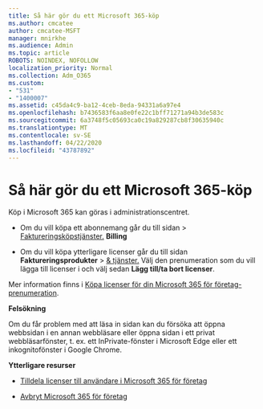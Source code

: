 ```yaml
---
title: Så här gör du ett Microsoft 365-köp
ms.author: cmcatee
author: cmcatee-MSFT
manager: mnirkhe
ms.audience: Admin
ms.topic: article
ROBOTS: NOINDEX, NOFOLLOW
localization_priority: Normal
ms.collection: Adm_O365
ms.custom:
- "531"
- "1400007"
ms.assetid: c45da4c9-ba12-4ceb-8eda-94331a6a97e4
ms.openlocfilehash: b7436583f6aa8e0fe22c1bff71271a94b3de583c
ms.sourcegitcommit: 6a3748f5c05693ca0c19a829287cb8f30635940c
ms.translationtype: MT
ms.contentlocale: sv-SE
ms.lasthandoff: 04/22/2020
ms.locfileid: "43787892"
---
```

# <a name="how-to-make-a-microsoft-365-purchase"></a>Så här gör du ett Microsoft 365-köp

Köp i Microsoft 365 kan göras i administrationscentret.
  
- Om du vill köpa ett abonnemang går du till sidan \> [Faktureringsköpstjänster.](https://go.microsoft.com/fwlink/p/?linkid=868433) **Billing**

- Om du vill köpa ytterligare licenser går du till sidan **Faktureringsprodukter** \> [& tjänster.](https://go.microsoft.com/fwlink/p/?linkid=842054) Välj den prenumeration som du vill lägga till licenser i och välj sedan **Lägg till/ta bort licenser**.
  
Mer information finns i [Köpa licenser för din Microsoft 365 för företag-prenumeration](https://docs.microsoft.com/office365/admin/subscriptions-and-billing/buy-licenses).

**Felsökning**

Om du får problem med att läsa in sidan kan du försöka att öppna webbsidan i en annan webbläsare eller öppna sidan i ett privat webbläsarfönster, t. ex. ett InPrivate-fönster i Microsoft Edge eller ett inkognitofönster i Google Chrome. 

**Ytterligare resurser**
  
- [Tilldela licenser till användare i Microsoft 365 för företag](https://docs.microsoft.com/office365/admin/subscriptions-and-billing/assign-licenses-to-users)

- [Avbryt Microsoft 365 för företag](https://docs.microsoft.com/office365/admin/subscriptions-and-billing/cancel-your-subscription)